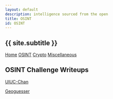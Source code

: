 ```yaml
---
layout: default
description: intelligence sourced from the open
title: OSINT
id: OSINT
---
```


<link rel="stylesheet" href="writeupcss.css">

<h2>
{{ site.subtitle }}
</h2>

[Home](https://stainedswan.github.io/UIUCTF-2024)
[OSINT](https://stainedswan.github.io/UIUCTF-2024/OSINT)
[Crypto](https://stainedswan.github.io/UIUCTF-2024/Crypto)
[Miscellaneous](https://stainedswan.github.io/UIUCTF-2024/Miscellaneous)

<!-- OSINT Stuff -->

## OSINT Challenge Writeups

[UIUC-Chan](https://stainedswan.github.io/UIUCTF-2024/OSINT/UIUC-Chan%20suite.html)

[Geoguesser](https://stainedswan.github.io/UIUCTF-2024/OSINT/Geoguesser_Suite)